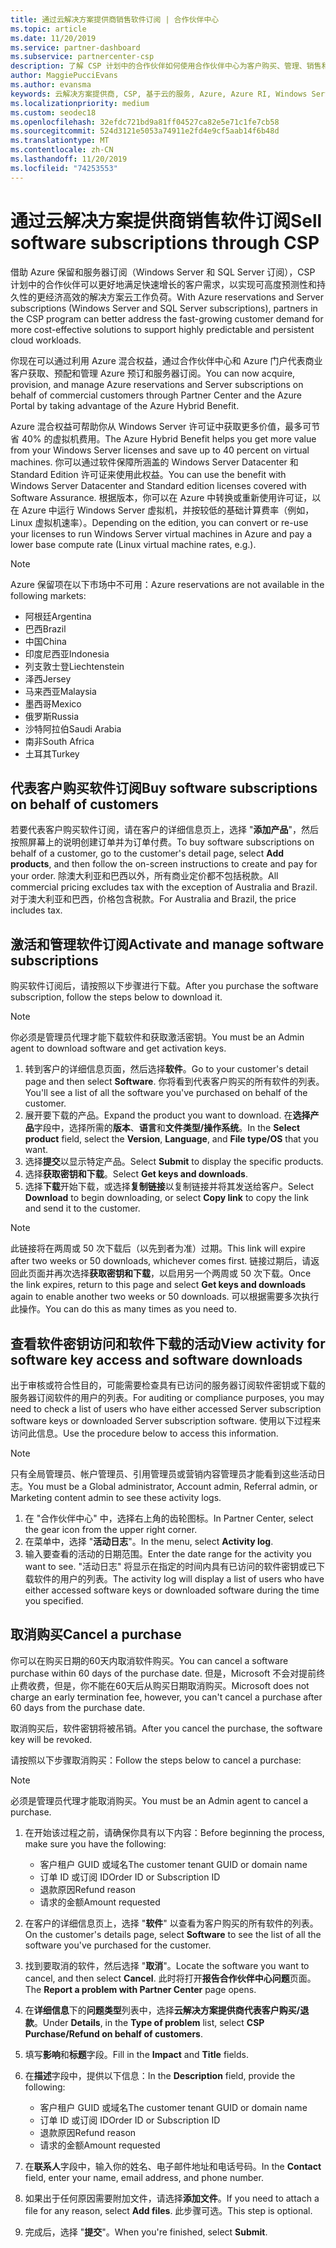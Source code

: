 ```yaml
---
title: 通过云解决方案提供商销售软件订阅 | 合作伙伴中心
ms.topic: article
ms.date: 11/20/2019
ms.service: partner-dashboard
ms.subservice: partnercenter-csp
description: 了解 CSP 计划中的合作伙伴如何使用合作伙伴中心为客户购买、管理、销售和取消 Azure 保留实例和服务器订阅。
author: MaggiePucciEvans
ms.author: evansma
keywords: 云解决方案提供商, CSP, 基于云的服务, Azure, Azure RI, Windows Server, SQL Server, 软件订阅
ms.localizationpriority: medium
ms.custom: seodec18
ms.openlocfilehash: 32efdc721bd9a81ff04527ca82e5e71c1fe7cb58
ms.sourcegitcommit: 524d3121e5053a74911e2fd4e9cf5aab14f6b48d
ms.translationtype: MT
ms.contentlocale: zh-CN
ms.lasthandoff: 11/20/2019
ms.locfileid: "74253553"
---
```

# <a name="sell-software-subscriptions-through-csp"></a><span data-ttu-id="57c28-104">通过云解决方案提供商销售软件订阅</span><span class="sxs-lookup"><span data-stu-id="57c28-104">Sell software subscriptions through CSP</span></span>

<span data-ttu-id="57c28-105">借助 Azure 保留和服务器订阅（Windows Server 和 SQL Server 订阅），CSP 计划中的合作伙伴可以更好地满足快速增长的客户需求，以实现可高度预测性和持久性的更经济高效的解决方案云工作负荷。</span><span class="sxs-lookup"><span data-stu-id="57c28-105">With Azure reservations and Server subscriptions (Windows Server and SQL Server subscriptions), partners in the CSP program can better address the fast-growing customer demand for more cost-effective solutions to support highly predictable and persistent cloud workloads.</span></span> 

<span data-ttu-id="57c28-106">你现在可以通过利用 Azure 混合权益，通过合作伙伴中心和 Azure 门户代表商业客户获取、预配和管理 Azure 预订和服务器订阅。</span><span class="sxs-lookup"><span data-stu-id="57c28-106">You can now acquire, provision, and manage Azure reservations and Server subscriptions on behalf of commercial customers through Partner Center and the Azure Portal by taking advantage of the Azure Hybrid Benefit.</span></span> 

<span data-ttu-id="57c28-107">Azure 混合权益可帮助你从 Windows Server 许可证中获取更多价值，最多可节省 40% 的虚拟机费用。</span><span class="sxs-lookup"><span data-stu-id="57c28-107">The Azure Hybrid Benefit helps you get more value from your Windows Server licenses and save up to 40 percent on virtual machines.</span></span> <span data-ttu-id="57c28-108">你可以通过软件保障所涵盖的 Windows Server Datacenter 和 Standard Edition 许可证来使用此权益。</span><span class="sxs-lookup"><span data-stu-id="57c28-108">You can use the benefit with Windows Server Datacenter and Standard edition licenses covered with Software Assurance.</span></span> <span data-ttu-id="57c28-109">根据版本，你可以在 Azure 中转换或重新使用许可证，以在 Azure 中运行 Windows Server 虚拟机，并按较低的基础计算费率（例如，Linux 虚拟机速率）。</span><span class="sxs-lookup"><span data-stu-id="57c28-109">Depending on the edition, you can convert or re-use your licenses to run Windows Server virtual machines in Azure and pay a lower base compute rate (Linux virtual machine rates, e.g.).</span></span>

> [!NOTE]  
> <span data-ttu-id="57c28-110">Azure 保留项在以下市场中不可用：</span><span class="sxs-lookup"><span data-stu-id="57c28-110">Azure reservations are not available in the following markets:</span></span>  
> * <span data-ttu-id="57c28-111">阿根廷</span><span class="sxs-lookup"><span data-stu-id="57c28-111">Argentina</span></span>
> * <span data-ttu-id="57c28-112">巴西</span><span class="sxs-lookup"><span data-stu-id="57c28-112">Brazil</span></span>
> * <span data-ttu-id="57c28-113">中国</span><span class="sxs-lookup"><span data-stu-id="57c28-113">China</span></span>
> * <span data-ttu-id="57c28-114">印度尼西亚</span><span class="sxs-lookup"><span data-stu-id="57c28-114">Indonesia</span></span>
> * <span data-ttu-id="57c28-115">列支敦士登</span><span class="sxs-lookup"><span data-stu-id="57c28-115">Liechtenstein</span></span>
> * <span data-ttu-id="57c28-116">泽西</span><span class="sxs-lookup"><span data-stu-id="57c28-116">Jersey</span></span>
> * <span data-ttu-id="57c28-117">马来西亚</span><span class="sxs-lookup"><span data-stu-id="57c28-117">Malaysia</span></span>
> * <span data-ttu-id="57c28-118">墨西哥</span><span class="sxs-lookup"><span data-stu-id="57c28-118">Mexico</span></span>
> * <span data-ttu-id="57c28-119">俄罗斯</span><span class="sxs-lookup"><span data-stu-id="57c28-119">Russia</span></span>
> * <span data-ttu-id="57c28-120">沙特阿拉伯</span><span class="sxs-lookup"><span data-stu-id="57c28-120">Saudi Arabia</span></span>
> * <span data-ttu-id="57c28-121">南非</span><span class="sxs-lookup"><span data-stu-id="57c28-121">South Africa</span></span>
> * <span data-ttu-id="57c28-122">土耳其</span><span class="sxs-lookup"><span data-stu-id="57c28-122">Turkey</span></span>

<!--March 20, 2019 - this list of countries was correct as of today. Maggie last updated the list according to FAREAST\v-pubobb in bug 20907186.
-->

## <a name="buy-software-subscriptions-on-behalf-of-customers"></a><span data-ttu-id="57c28-123">代表客户购买软件订阅</span><span class="sxs-lookup"><span data-stu-id="57c28-123">Buy software subscriptions on behalf of customers</span></span>

<span data-ttu-id="57c28-124">若要代表客户购买软件订阅，请在客户的详细信息页上，选择 "**添加产品**"，然后按照屏幕上的说明创建订单并为订单付费。</span><span class="sxs-lookup"><span data-stu-id="57c28-124">To buy software subscriptions on behalf of a customer, go to the customer's detail page, select **Add products**, and then follow the on-screen instructions to create and pay for your order.</span></span> <span data-ttu-id="57c28-125">除澳大利亚和巴西以外，所有商业定价都不包括税款。</span><span class="sxs-lookup"><span data-stu-id="57c28-125">All commercial pricing excludes tax with the exception of Australia and Brazil.</span></span> <span data-ttu-id="57c28-126">对于澳大利亚和巴西，价格包含税款。</span><span class="sxs-lookup"><span data-stu-id="57c28-126">For Australia and Brazil, the price includes tax.</span></span>

## <a name="activate-and-manage-software-subscriptions"></a><span data-ttu-id="57c28-127">激活和管理软件订阅</span><span class="sxs-lookup"><span data-stu-id="57c28-127">Activate and manage software subscriptions</span></span>

<span data-ttu-id="57c28-128">购买软件订阅后，请按照以下步骤进行下载。</span><span class="sxs-lookup"><span data-stu-id="57c28-128">After you purchase the software subscription, follow the steps below to download it.</span></span>

>[!NOTE]
><span data-ttu-id="57c28-129">你必须是管理员代理才能下载软件和获取激活密钥。</span><span class="sxs-lookup"><span data-stu-id="57c28-129">You must be an Admin agent to download software and get activation keys.</span></span>

1. <span data-ttu-id="57c28-130">转到客户的详细信息页面，然后选择**软件**。</span><span class="sxs-lookup"><span data-stu-id="57c28-130">Go to your customer's detail page and then select **Software**.</span></span> <span data-ttu-id="57c28-131">你将看到代表客户购买的所有软件的列表。</span><span class="sxs-lookup"><span data-stu-id="57c28-131">You'll see a list of all the software you've purchased on behalf of the customer.</span></span> 
2.  <span data-ttu-id="57c28-132">展开要下载的产品。</span><span class="sxs-lookup"><span data-stu-id="57c28-132">Expand the product you want to download.</span></span> <span data-ttu-id="57c28-133">在**选择产品**字段中，选择所需的**版本**、**语言**和**文件类型/操作系统**。</span><span class="sxs-lookup"><span data-stu-id="57c28-133">In the **Select product** field, select the **Version**, **Language**, and **File type/OS** that you want.</span></span> 
3.  <span data-ttu-id="57c28-134">选择**提交**以显示特定产品。</span><span class="sxs-lookup"><span data-stu-id="57c28-134">Select **Submit** to display the specific products.</span></span> 
4.  <span data-ttu-id="57c28-135">选择**获取密钥和下载**。</span><span class="sxs-lookup"><span data-stu-id="57c28-135">Select **Get keys and downloads**.</span></span> 
5.  <span data-ttu-id="57c28-136">选择**下载**开始下载，或选择**复制链接**以复制链接并将其发送给客户。</span><span class="sxs-lookup"><span data-stu-id="57c28-136">Select **Download** to begin downloading, or select **Copy link** to copy the link and send it to the customer.</span></span> 

>[!NOTE]
><span data-ttu-id="57c28-137">此链接将在两周或 50 次下载后（以先到者为准）过期。</span><span class="sxs-lookup"><span data-stu-id="57c28-137">This link will expire after two weeks or 50 downloads, whichever comes first.</span></span> <span data-ttu-id="57c28-138">链接过期后，请返回此页面并再次选择**获取密钥和下载**，以启用另一个两周或 50 次下载。</span><span class="sxs-lookup"><span data-stu-id="57c28-138">Once the link expires, return to this page and select **Get keys and downloads** again to enable another two weeks or 50 downloads.</span></span> <span data-ttu-id="57c28-139">可以根据需要多次执行此操作。</span><span class="sxs-lookup"><span data-stu-id="57c28-139">You can do this as many times as you need to.</span></span> 

## <a name="view-activity-for-software-key-access-and-software-downloads"></a><span data-ttu-id="57c28-140">查看软件密钥访问和软件下载的活动</span><span class="sxs-lookup"><span data-stu-id="57c28-140">View activity for software key access and software downloads</span></span>
<span data-ttu-id="57c28-141">出于审核或符合性目的，可能需要检查具有已访问的服务器订阅软件密钥或下载的服务器订阅软件的用户的列表。</span><span class="sxs-lookup"><span data-stu-id="57c28-141">For auditing or compliance purposes, you may need to check a list of users who have either accessed Server subscription software keys or downloaded Server subscription software.</span></span> <span data-ttu-id="57c28-142">使用以下过程来访问此信息。</span><span class="sxs-lookup"><span data-stu-id="57c28-142">Use the procedure below to access this information.</span></span> 

>[!NOTE]
><span data-ttu-id="57c28-143">只有全局管理员、帐户管理员、引用管理员或营销内容管理员才能看到这些活动日志。</span><span class="sxs-lookup"><span data-stu-id="57c28-143">You must be a Global administrator, Account admin, Referral admin, or Marketing content admin to see these activity logs.</span></span> 

1.  <span data-ttu-id="57c28-144">在 "合作伙伴中心" 中，选择右上角的齿轮图标。</span><span class="sxs-lookup"><span data-stu-id="57c28-144">In Partner Center, select the gear icon from the upper right corner.</span></span> 
2.  <span data-ttu-id="57c28-145">在菜单中，选择 "**活动日志**"。</span><span class="sxs-lookup"><span data-stu-id="57c28-145">In the menu, select **Activity log**.</span></span>
3.  <span data-ttu-id="57c28-146">输入要查看的活动的日期范围。</span><span class="sxs-lookup"><span data-stu-id="57c28-146">Enter the date range for the activity you want to see.</span></span> <span data-ttu-id="57c28-147">"活动日志" 将显示在指定的时间内具有已访问的软件密钥或已下载软件的用户的列表。</span><span class="sxs-lookup"><span data-stu-id="57c28-147">The activity log will display a list of users who have either accessed software keys or downloaded software during the time you specified.</span></span> 

## <a name="cancel-a-purchase"></a><span data-ttu-id="57c28-148">取消购买</span><span class="sxs-lookup"><span data-stu-id="57c28-148">Cancel a purchase</span></span>

<span data-ttu-id="57c28-149">你可以在购买日期的60天内取消软件购买。</span><span class="sxs-lookup"><span data-stu-id="57c28-149">You can cancel a software purchase within 60 days of the purchase date.</span></span> <span data-ttu-id="57c28-150">但是，Microsoft 不会对提前终止费收费，但是，你不能在60天后从购买日期取消购买。</span><span class="sxs-lookup"><span data-stu-id="57c28-150">Microsoft does not charge an early termination fee, however, you can't cancel a purchase after 60 days from the purchase date.</span></span>

<span data-ttu-id="57c28-151">取消购买后，软件密钥将被吊销。</span><span class="sxs-lookup"><span data-stu-id="57c28-151">After you cancel the purchase, the software key will be revoked.</span></span> 

<span data-ttu-id="57c28-152">请按照以下步骤取消购买：</span><span class="sxs-lookup"><span data-stu-id="57c28-152">Follow the steps below to cancel a purchase:</span></span>

>[!NOTE]
><span data-ttu-id="57c28-153">必须是管理员代理才能取消购买。</span><span class="sxs-lookup"><span data-stu-id="57c28-153">You must be an Admin agent to cancel a purchase.</span></span> 

1.  <span data-ttu-id="57c28-154">在开始该过程之前，请确保你具有以下内容：</span><span class="sxs-lookup"><span data-stu-id="57c28-154">Before beginning the process, make sure you have the following:</span></span>
    -   <span data-ttu-id="57c28-155">客户租户 GUID 或域名</span><span class="sxs-lookup"><span data-stu-id="57c28-155">The customer tenant GUID or domain name</span></span>
    -   <span data-ttu-id="57c28-156">订单 ID 或订阅 ID</span><span class="sxs-lookup"><span data-stu-id="57c28-156">Order ID or Subscription ID</span></span>
    -   <span data-ttu-id="57c28-157">退款原因</span><span class="sxs-lookup"><span data-stu-id="57c28-157">Refund reason</span></span>
    -   <span data-ttu-id="57c28-158">请求的金额</span><span class="sxs-lookup"><span data-stu-id="57c28-158">Amount requested</span></span>

2.  <span data-ttu-id="57c28-159">在客户的详细信息页上，选择 "**软件**" 以查看为客户购买的所有软件的列表。</span><span class="sxs-lookup"><span data-stu-id="57c28-159">On the customer's details page, select **Software** to see the list of all the software you've purchased for the customer.</span></span> 

3.  <span data-ttu-id="57c28-160">找到要取消的软件，然后选择 "**取消**"。</span><span class="sxs-lookup"><span data-stu-id="57c28-160">Locate the software you want to cancel, and then select **Cancel**.</span></span> <span data-ttu-id="57c28-161">此时将打开**报告合作伙伴中心问题**页面。</span><span class="sxs-lookup"><span data-stu-id="57c28-161">The **Report a problem with Partner Center** page opens.</span></span> 

4.  <span data-ttu-id="57c28-162">在**详细信息**下的**问题类型**列表中，选择**云解决方案提供商代表客户购买/退款**。</span><span class="sxs-lookup"><span data-stu-id="57c28-162">Under **Details**, in the **Type of problem** list, select **CSP Purchase/Refund on behalf of customers**.</span></span>

5.  <span data-ttu-id="57c28-163">填写**影响**和**标题**字段。</span><span class="sxs-lookup"><span data-stu-id="57c28-163">Fill in the **Impact** and **Title** fields.</span></span> 

6.  <span data-ttu-id="57c28-164">在**描述**字段中，提供以下信息：</span><span class="sxs-lookup"><span data-stu-id="57c28-164">In the **Description** field, provide the following:</span></span> 
    -   <span data-ttu-id="57c28-165">客户租户 GUID 或域名</span><span class="sxs-lookup"><span data-stu-id="57c28-165">The customer tenant GUID or domain name</span></span>
    -   <span data-ttu-id="57c28-166">订单 ID 或订阅 ID</span><span class="sxs-lookup"><span data-stu-id="57c28-166">Order ID or Subscription ID</span></span>
    -   <span data-ttu-id="57c28-167">退款原因</span><span class="sxs-lookup"><span data-stu-id="57c28-167">Refund reason</span></span>
    -   <span data-ttu-id="57c28-168">请求的金额</span><span class="sxs-lookup"><span data-stu-id="57c28-168">Amount requested</span></span>

7.  <span data-ttu-id="57c28-169">在**联系人**字段中，输入你的姓名、电子邮件地址和电话号码。</span><span class="sxs-lookup"><span data-stu-id="57c28-169">In the **Contact** field, enter your name, email address, and phone number.</span></span> 

8.  <span data-ttu-id="57c28-170">如果出于任何原因需要附加文件，请选择**添加文件**。</span><span class="sxs-lookup"><span data-stu-id="57c28-170">If you need to attach a file for any reason, select **Add files**.</span></span> <span data-ttu-id="57c28-171">此步骤可选。</span><span class="sxs-lookup"><span data-stu-id="57c28-171">This step is optional.</span></span> 

9.  <span data-ttu-id="57c28-172">完成后，选择 "**提交**"。</span><span class="sxs-lookup"><span data-stu-id="57c28-172">When you're finished, select **Submit**.</span></span>
